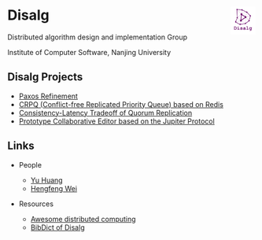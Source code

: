 # Disalg <img src="pic/disalg-logo-2018-12.png" width = "10%" alt="Disalg Logo" align=right /> 



Distributed algorithm design and implementation Group

Institute of Computer Software, Nanjing University

## Disalg Projects

* [Paxos Refinement](https://github.com/Starydark/Paxos-Refinement) 
* [CRPQ (Conflict-free Replicated Priority Queue) based on Redis](https://github.com/elem-azar-unis/CRPQ-Redis)
* [Consistency-Latency Tradeoff of Quorum Replication](https://github.com/Lingzhi-Ouyang/Consistency-Latency-Tradeoff)
* [Prototype Collaborative Editor based on the Jupiter Protocol](https://github.com/tangruize/coeditor)

## Links

* People
    * [Yu Huang](http://cs.nju.edu.cn/yuhuang) 
    * [Hengfeng Wei](https://github.com/hengxin)

* Resources
    * [Awesome distributed computing](https://github.com/Disalg-ICS-NJU/awesome-distributed-computing/blob/master/awesome-distributed-computing.md)
    * [BibDict of Disalg](https://github.com/alg-nju/disalg-bib-dict/blob/master/README.md)


